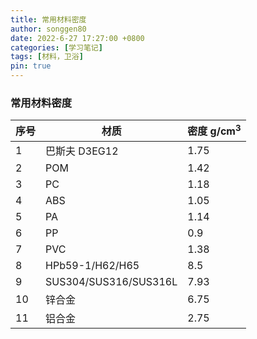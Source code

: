 ```yaml
---
title: 常用材料密度
author: songgen80
date: 2022-6-27 17:27:00 +0800
categories: [学习笔记]
tags: [材料，卫浴]
pin: true
---
```


### 常用材料密度

| 序号 | 材质                  | 密度 g/cm<sup>3</sup> |
| ---- | --------------------- | :-------------------- |
| 1    | 巴斯夫 D3EG12         | 1.75                  |
| 2    | POM                   | 1.42                  |
| 3    | PC                    | 1.18                  |
| 4    | ABS                   | 1.05                  |
| 5    | PA                    | 1.14                  |
| 6    | PP                    | 0.9                   |
| 7    | PVC                   | 1.38                  |
| 8    | HPb59-1/H62/H65       | 8.5                   |
| 9    | SUS304/SUS316/SUS316L | 7.93                  |
| 10   | 锌合金                | 6.75                  |
| 11   | 铝合金                | 2.75                  |